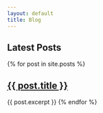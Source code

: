 ```yaml
---
layout: default
title: Blog
---
```

<h2>Latest Posts</h2>
    {% for post in site.posts %}
        <h2><a href="{{ post.url }}">{{ post.title }}</a></h2>
    {{ post.excerpt }}
{% endfor %}
